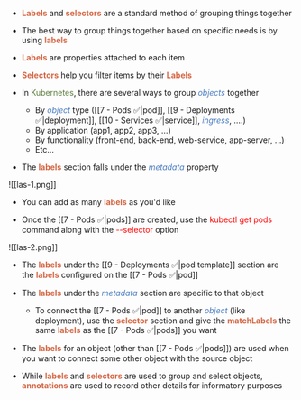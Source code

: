 - <b><span style="color:#d46644">Labels</span></b> and <b><span style="color:#d46644">selectors</span></b> are a standard method of grouping things together

- The best way to group things together based on specific needs is by using <b><span style="color:#d46644">labels</span></b>

- <b><span style="color:#d46644">Labels</span></b> are properties attached to each item

- <b><span style="color:#d46644">Selectors</span></b> help you filter items by their <b><span style="color:#d46644">Labels</span></b>

- In <span style="color:#5c7e3e">Kubernetes</span>, there are several ways to group <i><span style="color:#477bbe">objects</span></i> together
	- By <i><span style="color:#477bbe">object</span></i> type ([[7 - Pods ✅|pod]], [[9 - Deployments ✅|deployment]], [[10 - Services ✅|service]], <i><span style="color:#477bbe">ingress</span></i>, ….)
	- By application (app1, app2, app3, …)
	- By functionality (front-end, back-end, web-service, app-server, …)
	- Etc…

- The <b><span style="color:#d46644">labels</span></b> section falls under the <i><span style="color:#477bbe">metadata</span></i> property

![[las-1.png]]

- You can add as many <b><span style="color:#d46644">labels</span></b> as you'd like

- Once the [[7 - Pods ✅|pods]] are created, use the <span style="color:red">kubectl get pods</span> command along with the <span style="color:red">--selector</span> option

![[las-2.png]]

- The <b><span style="color:#d46644">labels</span></b> under the [[9 - Deployments ✅|pod template]] section are the <b><span style="color:#d46644">labels</span></b> configured on the [[7 - Pods ✅|pod]]
- The <b><span style="color:#d46644">labels</span></b> under the <i><span style="color:#477bbe">metadata</span></i> section are specific to that object
	- To connect the [[7 - Pods ✅|pod]] to another <i><span style="color:#477bbe">object</span></i> (like deployment), use the <b><span style="color:#d46644">selector</span></b> section and give the <b><span style="color:#d46644">matchLabels</span></b> the same <b><span style="color:#d46644">labels</span></b> as the [[7 - Pods ✅|pods]] you want

- The <b><span style="color:#d46644">labels</span></b> for an object (other than [[7 - Pods ✅|pods]]) are used when you want to connect some other object with the source object

- While <b><span style="color:#d46644">labels</span></b> and <b><span style="color:#d46644">selectors</span></b> are used to group and select objects, <b><span style="color:#d46644">annotations</span></b> are used to record other details for informatory purposes